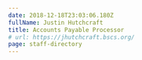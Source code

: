 ```yaml
---
date: 2018-12-18T23:03:06.180Z
fullName: Justin Hutchcraft
title: Accounts Payable Processor
# url: https://jhutchcraft.bscs.org/
page: staff-directory
---
```

